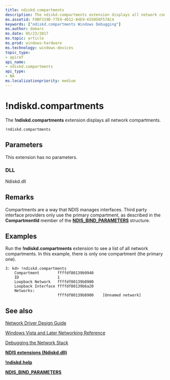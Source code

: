 ```yaml
---
title: ndiskd.compartments
description: The ndiskd.compartments extension displays all network compartments.
ms.assetid: F9BF319D-77E9-4D12-84E9-655058F57AC4
keywords: ["ndiskd.compartments Windows Debugging"]
ms.author: domars
ms.date: 05/23/2017
ms.topic: article
ms.prod: windows-hardware
ms.technology: windows-devices
topic_type:
- apiref
api_name:
- ndiskd.compartments
api_type:
- NA
ms.localizationpriority: medium
---
```


# !ndiskd.compartments


The **!ndiskd.compartments** extension displays all network compartments.

```
!ndiskd.compartments 
```

## <span id="Parameters"></span><span id="parameters"></span><span id="PARAMETERS"></span>Parameters


This extension has no parameters.

### <span id="DLL"></span><span id="dll"></span>DLL

Ndiskd.dll

Remarks
-------

Compartments are a way that NDIS manages interfaces. Third party interface providers only use the primary compartment, as described in the **CompartmentId** member of the [**NDIS\_BIND\_PARAMETERS**](https://msdn.microsoft.com/library/windows/hardware/ff564832) structure.

Examples
--------

Run the **!ndiskd.compartments** extension to see a list of all network compartments. In this example, there is only one compartment (the primary one).

```
3: kd> !ndiskd.compartments
    Compartment        ffffdf80139b9940
    ID                 1
    Loopback Network   ffffdf80139b8900
    Loopback Interface ffffdf80139b6a20
    Networks:
                       ffffdf80139b8900    [Unnamed network]
```

## <span id="see_also"></span>See also


[Network Driver Design Guide](https://msdn.microsoft.com/windows/hardware/drivers/network/index)

[Windows Vista and Later Networking Reference](https://msdn.microsoft.com/library/windows/hardware/ff571081)

[Debugging the Network Stack](https://go.microsoft.com/fwlink/p/?linkid=845311)

[**NDIS extensions (Ndiskd.dll)**](ndis-extensions--ndiskd-dll-.md)

[**!ndiskd.help**](-ndiskd-help.md)

[**NDIS\_BIND\_PARAMETERS**](https://msdn.microsoft.com/library/windows/hardware/ff564832)

 

 






